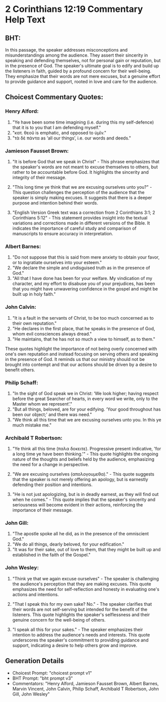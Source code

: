 # 2 Corinthians 12:19 Commentary Help Text

## BHT:
In this passage, the speaker addresses misconceptions and misunderstandings among the audience. They assert their sincerity in speaking and defending themselves, not for personal gain or reputation, but in the presence of God. The speaker's ultimate goal is to edify and build up the listeners in faith, guided by a profound concern for their well-being. They emphasize that their words are not mere excuses, but a genuine effort to provide guidance and support, rooted in love and care for the audience.

## Choicest Commentary Quotes:
### Henry Alford:
1. "Ye have been some time imagining (i.e. during this my self-defence) that it is to you that I am defending myself." 
2. "κατ. θεοῦ is emphatic, and opposed to ὑμῖν." 
3. "τὰ δὲ πάντα as ‘all our things’, i.e. our words and deeds."

### Jamieson Fausset Brown:
1. "It is before God that we speak in Christ" - This phrase emphasizes that the speaker's words are not meant to excuse themselves to others, but rather to be accountable before God. It highlights the sincerity and integrity of their message.

2. "This long time ye think that we are excusing ourselves unto you?" - This question challenges the perception of the audience that the speaker is simply making excuses. It suggests that there is a deeper purpose and intention behind their words.

3. "English Version Greek text was a correction from 2 Corinthians 3:1; 2 Corinthians 5:12" - This statement provides insight into the textual variations and corrections made in different versions of the Bible. It indicates the importance of careful study and comparison of manuscripts to ensure accuracy in interpretation.

### Albert Barnes:
1. "Do not suppose that this is said from mere anxiety to obtain your favor, or to ingratiate ourselves into your esteem."
2. "We declare the simple and undisguised truth as in the presence of God."
3. "All that I have done has been for your welfare. My vindication of my character, and my effort to disabuse you of your prejudices, has been that you might have unwavering confidence in the gospel and might be built up in holy faith."

### John Calvin:
1. "It is a fault in the servants of Christ, to be too much concerned as to their own reputation."
2. "He declares in the first place, that he speaks in the presence of God, whom evil consciences always dread."
3. "He maintains, that he has not so much a view to himself, as to them."

These quotes highlight the importance of not being overly concerned with one's own reputation and instead focusing on serving others and speaking in the presence of God. It reminds us that our ministry should not be brought into contempt and that our actions should be driven by a desire to benefit others.

### Philip Schaff:
1. "In the sight of God speak we in Christ: ‘We look higher; having respect before the great Searcher of hearts, in every word we write, only to the Master whom we represent’." 
2. "But all things, beloved, are for your edifying. ‘Your good throughout has been our object;’ and there was need."
3. "We think all this time that we are excusing ourselves unto you. In this ye much mistake me."

### Archibald T Robertson:
1. "Ye think all this time (παλα δοκειτε). Progressive present indicative, 'for a long time ye have been thinking.'" - This quote highlights the ongoing nature of the thoughts and beliefs held by the audience, emphasizing the need for a change in perspective.

2. "We are excusing ourselves (απολογουμεθα)." - This quote suggests that the speaker is not merely offering an apology, but is earnestly defending their position and intentions.

3. "He is not just apologizing, but is in deadly earnest, as they will find out when he comes." - This quote implies that the speaker's sincerity and seriousness will become evident in their actions, reinforcing the importance of their message.

### John Gill:
1. "The apostle spoke all he did, as in the presence of the omniscient God."
2. "We do all things, dearly beloved, for your edification."
3. "It was for their sake, out of love to them, that they might be built up and established in the faith of the Gospel."

### John Wesley:
1. "Think ye that we again excuse ourselves" - The speaker is challenging the audience's perception that they are making excuses. This quote emphasizes the need for self-reflection and honesty in evaluating one's actions and intentions.

2. "That I speak this for my own sake? No." - The speaker clarifies that their words are not self-serving but intended for the benefit of the listeners. This quote highlights the speaker's selflessness and their genuine concern for the well-being of others.

3. "I speak all this for your sakes." - The speaker emphasizes their intention to address the audience's needs and interests. This quote underscores the speaker's commitment to providing guidance and support, indicating a desire to help others grow and improve.


## Generation Details
- Choicest Prompt: "choicest prompt v1"
- BHT Prompt: "bht prompt v3"
- Commentators: "Henry Alford, Jamieson Fausset Brown, Albert Barnes, Marvin Vincent, John Calvin, Philip Schaff, Archibald T Robertson, John Gill, John Wesley"
